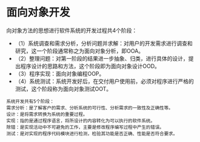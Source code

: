 # 面向对象开发

向对象方法的思想进行软件系统的开发过程共4个阶段：

- （1）系统调查和需求分析，分析问题并求解：对用户的开发需求进行调查和研究，这一个阶段通常称之为面向对象分析，即OOA。
- （2）整理问题：对第一阶段的结果进一步抽象、归类，进行具体的设计，提出程序设计的思路和方法，这个阶段即为面向对象设计OOD。
- （3）程序实现：面向对象编程OOP。
- （4）系统测试：系统开发好后，在交付用户使用前，必须对程序进行严格的测试，这个阶段称为面向对象测试OOT。

```
系统开发共有5个阶段：
需求分析：是了解客户的需求、分析系统的可行性、分析需求的一致性及正确性等。
设计：是将需求转换为系统的重要过程。
实现：指的是通过程序语言，将所设计的内容转化为可以执行的软件系统。
除错：是实现活动中不可避免的工作，主要是修改程序编写过程中产生的错误。 
测试：是对实现的程序代码模块进行检测，检验其功能是否正确、性能是否符合要求。
```

